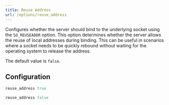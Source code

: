 ```yaml
---
title: Reuse Address
url: /options/reuse_address
---
```


Configures whether the server should bind to the underlying socket using the `SO_REUSEADDR` option.
This option determines whether the server allows the reuse of local addresses during binding. This can be useful in scenarios where a socket needs to be quickly rebound without waiting for the operating system to release the address.

The default value is `false`.

## Configuration
```ruby {filename=Itsi.rb}
reuse_address true
```

```ruby {filename=Itsi.rb}
reuse_address false
```
